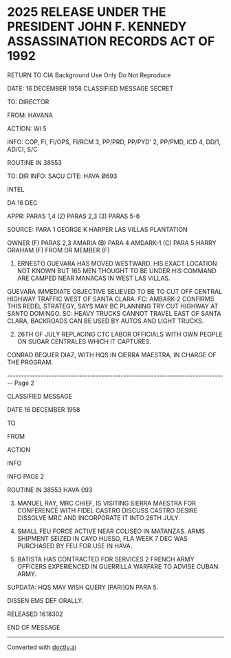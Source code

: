 # 2025 RELEASE UNDER THE PRESIDENT JOHN F. KENNEDY ASSASSINATION RECORDS ACT OF 1992

RETURN TO CIA
Background Use Only
Do Not Reproduce

DATE: 16 DECEMBER 1958
CLASSIFIED MESSAGE SECRET

TO: DIRECTOR

FROM: HAVANA

ACTION: WI 5

INFO: COP, FI, FI/OPS, FI/RCM 3, PP/PRD, PP/PYD' 2, PP/PMD, ICD 4, DD/1, AD/CI, S/C

ROUTINE IN 38553

TO: DIR
INFO: SACU
CITE: HAVA Ø693

INTEL

DA 16 DEC

APPR: PARAS 1,4 (2) PARAS 2,3 (3) PARAS 5-6

SOURCE: PARA 1 GEORGE K HARPER LAS VILLAS PLANTATION

OWNER (F) PARAS 2,3 AMARIA (B) PARA 4 AMDARK-1 (C) PARA 5 HARRY GRAHAM (F) FROM DR MEMBER (F)

1. ERNESTO GUEVARA HAS MOVED WESTWARD. HIS EXACT LOCATION NOT KNOWN BUT 165 MEN THOUGHT TO BE UNDER HIS COMMAND ARE CAMPED NEAR MANACAS IN WEST LAS VILLAS.

GUEVARA IMMEDIATE OBJECTIVE SELIEVED TO BE TO CUT OFF CENTRAL HIGHWAY TRAFFIC WEST OF SANTA CLARA. FC: AMBARK-2 CONFIRMS THIS REDEL STRATEGY, SAYS MAY BC PLANNING TRY CUT HIGHWAY AT SANTO DOMINGO. SC: HEAVY TRUCKS CANNOT TRAVEL EAST OF SANTA CLARA, BACKROADS CAN BE USED BY AUTOS AND LIGHT TRUCKS.

2. 26TH OF JULY REPLACING CTC LABOR OFFICIALS WITH OWN PEOPLE ON SUGAR CENTRALES WHICH IT CAPTURES.

CONRAD BEQUER DIAZ, WITH HQS IN CIERRA MAESTRA, IN CHARGE OF THE PROGRAM.


-------------------------------------------------------------------------------- Page 2

CLASSIFIED MESSAGE

DATE 16 DECEMBER 1958

TO

FROM

ACTION

INFO

INFO PAGE 2

ROUTINE
IN 38553
HAVA 093

3. MANUEL RAY, MRC CHIEF, IS VISITING SIERRA MAESTRA FOR CONFERENCE WITH FIDEL CASTRO DISCUSS CASTRO DESIRE DISSOLVE MRC AND INCORPORATE IT INTO 26TH JULY.

4. SMALL FEU FORCE ACTIVE NEAR COLISEO IN MATANZAS. ARMS SHIPMENT SEIZED IN CAYO HUESO, FLA WEEK 7 DEC WAS PURCHASED BY FEU FOR USE IN HAVA.

5. BATISTA HAS CONTRACTED FOR SERVICES 2 FRENCH ARMY OFFICERS EXPERIENCED IN GUERRILLA WARFARE TO ADVISE CUBAN ARMY.

SUPDATA: HQS MAY WISH QUERY [PARI]ON PARA 5.

DISSEN EMS DEF ORALLY.

RELEASED 1618302

END OF MESSAGE


---
Converted with [doctly.ai](https://doctly.ai)